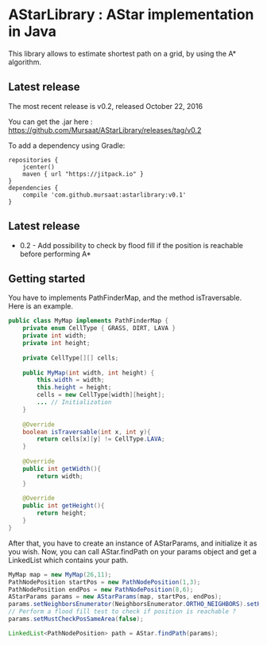 AStarLibrary : AStar implementation in Java
===========================================

This library allows to estimate shortest path on a grid, by using the A\* algorithm.

Latest release
---------------

The most recent release is v0.2, released October 22, 2016

You can get the .jar here : https://github.com/Mursaat/AStarLibrary/releases/tag/v0.2

To add a dependency using Gradle:
```
repositories {
	jcenter()
	maven { url "https://jitpack.io" }
}
dependencies {
	compile 'com.github.mursaat:astarlibrary:v0.1'
}
```

Latest release
---------------

* 0.2 - Add possibility to check by flood fill if the position is reachable before performing A*

Getting started
---------------

You have to implements PathFinderMap, and the method isTraversable. Here is an example.
```java
public class MyMap implements PathFinderMap {
	private enum CellType { GRASS, DIRT, LAVA }
	private int width;
	private int height;
    
	private CellType[][] cells;
    
	public MyMap(int width, int height) {
		this.width = width;
		this.height = height;
		cells = new CellType[width][height];
		... // Initialization
	}
    
	@Override
	boolean isTraversable(int x, int y){
		return cells[x][y] != CellType.LAVA;
	}
    
	@Override
	public int getWidth(){
		return width;
	}
    
	@Override
	public int getHeight(){
		return height;
	}
}
```

After that, you have to create an instance of AStarParams, and initialize it as you wish.
Now, you can call AStar.findPath on your params object and get a LinkedList which contains your path.
```java
MyMap map = new MyMap(26,11);
PathNodePosition startPos = new PathNodePosition(1,3);
PathNodePosition endPos = new PathNodePosition(8,6);
AStarParams params = new AStarParams(map, startPos, endPos);
params.setNeighborsEnumerator(NeighborsEnumerator.ORTHO_NEIGHBORS).setHeuristic(DistanceCalculator.MANHATTAN_DISTANCE)
// Perform a flood fill test to check if position is reachable ?
params.setMustCheckPosSameArea(false);

LinkedList<PathNodePosition> path = AStar.findPath(params);
```
